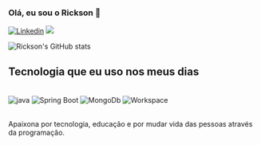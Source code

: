 ### Olá, eu sou o Rickson 🫡

[![Linkedin](https://img.shields.io/badge/LinkedIn-0077B5?style=for-the-badge&logo=linkedin&logoColor=white
)](https://https://www.linkedin.com/in/rickson-souza-ferreira-7b4300204/)
[![](https://img.shields.io/badge/Instagram-E4405F?style=for-the-badge&logo=instagram&logoColor=white
)](https://www.instagram.com/rickson180/)

![Rickson's GitHub stats](https://github-readme-stats.vercel.app/api?username=rickson2002&show_icons=true&theme=dracula)


## Tecnologia que eu uso nos meus dias

<div style="display: inline_block"><br/>
<img align="center" alt="java" scr="https://img.shields.io/badge/Java-ED8B00?style=for-the-badge&logo=openjdk&logoColor=white" />
<img align="center" alt="Spring Boot" scr="https://img.shields.io/badge/Spring-6DB33F?style=for-the-badge&logo=spring&logoColor=white"/>
<img align="center" alt="MongoDb" scr="https://img.shields.io/badge/MongoDB-4EA94B?style=for-the-badge&logo=mongodb&logoColor=white"/>
<img align="center" alt="Workspace" scr="https://img.shields.io/badge/workspace-143157?style=for-the-badge&logo=NX&logoColor=white"/>
</div><br/>

Apaixona por tecnologia, educação e por mudar vida das pessoas através da programação.


